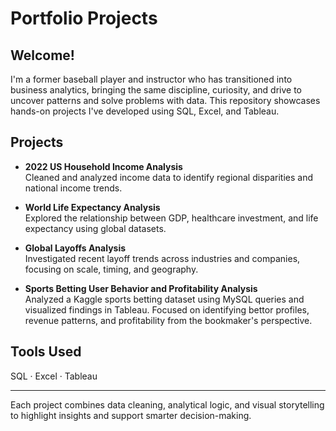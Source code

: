 # Portfolio Projects

## Welcome!

I'm a former baseball player and instructor who has transitioned into business analytics, bringing the same discipline, curiosity, and drive to uncover patterns and solve problems with data. This repository showcases hands-on projects I've developed using SQL, Excel, and Tableau.

## Projects

- **2022 US Household Income Analysis**  
  Cleaned and analyzed income data to identify regional disparities and national income trends.

- **World Life Expectancy Analysis**  
  Explored the relationship between GDP, healthcare investment, and life expectancy using global datasets.

- **Global Layoffs Analysis**  
  Investigated recent layoff trends across industries and companies, focusing on scale, timing, and geography.

- **Sports Betting User Behavior and Profitability Analysis**  
  Analyzed a Kaggle sports betting dataset using MySQL queries and visualized findings in Tableau. Focused on identifying bettor profiles, revenue patterns, and profitability from the bookmaker's perspective.

## Tools Used

SQL · Excel · Tableau

---

Each project combines data cleaning, analytical logic, and visual storytelling to highlight insights and support smarter decision-making.

